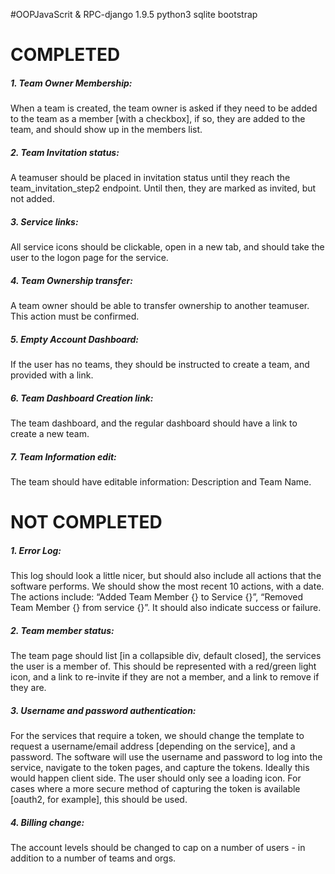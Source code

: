 
#OOPJavaScrit & RPC-django 1.9.5 python3 sqlite bootstrap 


COMPLETED
==================
##### 1. Team Owner Membership:
When a team is created, the team owner is asked if they need to be added to the team as a member [with a checkbox], if so, they are added to the team, and should show up in the members list.

##### 2. Team Invitation status:
A teamuser should be placed in invitation status until they reach the team_invitation_step2 endpoint.  Until then, they are marked as invited, but not added.

##### 3. Service links:
All service icons should be clickable, open in a new tab, and should take the user to the logon page for the service.

##### 4. Team Ownership transfer:
A team owner should be able to transfer ownership to another teamuser.  This action must be confirmed.

##### 5. Empty Account Dashboard:
If the user has no teams, they should be instructed to create a team, and provided with a link.  

##### 6. Team Dashboard Creation link:
The team dashboard, and the regular dashboard should have a link to create a new team.

##### 7. Team Information edit:
The team should have editable information: Description and Team Name.

NOT COMPLETED
==================

##### 1. Error Log:
This log should look a little nicer, but should also include all actions that the software performs.  We should show the most recent 10 actions, with a date.  The actions include: “Added Team Member {} to Service {}”, “Removed Team Member {} from service {}”.  It should also indicate success or failure.

##### 2. Team member status:
The team page should list [in a collapsible div, default closed], the services the user is a member of.  This should be represented with a red/green light icon, and a link to re-invite if they are not a member, and a link to remove if they are.


##### 3. Username and password authentication:
For the services that require a token, we should change the template to request a username/email address [depending on the service], and a password.  The software will use the username and password to log into the service, navigate to the token pages, and capture the tokens.  Ideally this would happen client side.  The user should only see a loading icon.
For cases where a more secure method of capturing the token is available [oauth2, for example], this should be used.


##### 4. Billing change:
The account levels should be changed to cap on a number of users - in addition to a number of teams and orgs.